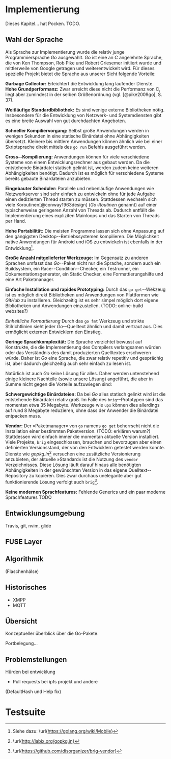 # Implementierung

Dieses Kapitel... hat Pocken. TODO.

## Wahl der Sprache

Als Sprache zur Implementierung wurde die relativ junge Programmiersprache *Go* ausgewählt.
*Go* ist eine an *C* angelehnte Sprache, die von Ken Thompson, Rob Pike und Robert Griesemer
initiiert wurde und mittlerweile von Google getragen und weiterentwickelt wird.
Für dieses spezielle Projekt bietet die Sprache aus unserer Sicht folgende Vorteile:

**Garbage Collector:** Erleichtert die Entwicklung lang laufender Dienste.
**Hohe Grundperformanz:** Zwar erreicht diese nicht die Performanz von C, liegt
aber zumindest in der selben Größenordnung (vgl. [@pike2009go], S. 37).

**Weitläufige Standardbibliothek:** Es sind wenige externe Bibliotheken nötig.
Insbesondere für die Entwicklung von Netzwerk- und Systemdiensten gibt es eine
breite Auswahl von gut durchdachten Angeboten.

**Schneller Kompiliervorgang:** Selbst große Anwendungen werden in wenigen
Sekunden in eine statische Binärdatei ohne Abhängigkeiten übersetzt. Kleinere
bis mittlere Anwendungen können ähnlich wie bei einer Skriptsprache direkt
mittels des ``go run`` Befehls ausgeführt werden.

**Cross--Kompilierung:** Anwendungen können für viele verschiedene Systeme
von einem Entwicklungsrechner aus gebaut werden. Da die entstehende Binärdatei
statisch gelinkt ist, werden zudem keine weiteren Abhängigkeiten benötigt.
Dadurch ist es möglich für verschiedene Systeme bereits gebaute Binärdateien anzubieten.

**Eingebauter Scheduler:** Parallele und nebenläufige Anwendungen wie
Netzwerkserver sind sehr einfach zu entwickeln ohne für jede Aufgabe einen
dedizierten Thread starten zu müssen. Stattdessen wechseln sich viele
Koroutinen[@conway1963design] (*Go-Routinen* genannt) auf einer typischerweise
geringeren Anzahl von Threads ab. Dadurch entfällt die Implementierung eines
expliziten Mainloops und das Starten von Threads per Hand.

**Hohe Portabilität:** Die meisten Programme lassen sich ohne Anpassung auf den
gängigsten Desktop--Betriebssystemen kompilieren. Die Möglichkeit native Anwendungen
für Android und iOS zu entwickeln ist ebenfalls in der Entwicklung[^MOBILE].

**Große Anzahl mitgelieferter Werkzeuge:** Im Gegensatz zu anderen Sprachen
umfasst das *Go*--Paket nicht nur die Sprache, sondern auch ein Buildsystem,
ein Race--Condition--Checker, ein Testrunner, ein Dokumentationsgenerator, ein
Static Checker, eine Formattierungshilfe und eine Art Paketmanager.

**Einfache Installation und rapides Prototyping:** Durch das ``go
get``--Wekzeug ist es möglich direkt Bibliotheken und Anwendungen von
Plattformen wie *GitHub* zu installieren. Gleichzeitig ist es sehr simpel
möglich dort eigene Bibliotheken und Anwendungen einzustellen.
(TODO: online-build websites?)

*Einheitliche Formattierung* Durch das ``go fmt`` Werkzeug und strikte
Stilrichtlinien sieht jeder *Go*--Quelltext ähnlich und damit vertraut aus.
Dies ermöglicht externen Entwicklern den Einstieg.

**Geringe Sprachkomplexität:** Die Sprache verzichtet bewusst auf Konstrukte, die
die Implementierung des Compilers verlangsamen würden oder das Verständnis des
damit produzierten Quelltextes erschweren würde. Daher ist *Go* eine Sprache,
die zwar relativ repetitiv und gesprächig ist, aber dadurch gleichzeitig auch
sehr einfach zu lesen ist.

[^MOBILE]: Siehe dazu: \url{https://golang.org/wiki/Mobile}

Natürlich ist auch *Go* keine Lösung für alles. Daher werden untenstehend
einige kleinere Nachteile (sowie unsere Lösung) angeführt, die aber in Summe
nicht gegen die Vorteile aufzuwiegen sind:

**Schwergewichtige Binärdateien:** Da bei *Go* alles statisch gelinkt wird ist die
entstehende Binärdatei relativ groß. Im Falle des ``brig``--Prototypen sind das
momentan etwa 35 Megabyte. Werkzeuge wie ``upx`` können dies allerdings auf
rund 8 Megabyte reduzieren, ohne dass der Anwender die Binärdatei entpacken
muss.

**Vendor:** Der »Paketmanager« von ``go`` namens ``go get`` beherrscht nicht die
Installation einer bestimmten Paketversion. (TODO: erklären warum?) Stattdessen
wird einfach immer die momentan aktuelle Version installiert. Viele Projekte,
``brig`` eingeschlossen, brauchen und bevorzugen aber einen definierten
Versionsstand, der von den Entwicklern getestet werden konnte. Dienste wie
*gopkg.in*[^GOPKG] versuchen eine zusätzliche Versionierung anzubieten, der
aktuelle »Standard« ist die Nutzung des ``vendor`` Verzeichnisses. Diese Lösung
läuft darauf hinaus alle benötigten Abhängigkeiten in der gewünschten Version
in das eigene Quelltext--Repository zu kopieren. Dies zwar durchaus unelegante
aber gut funktionierende Lösung verfolgt auch ``brig``[^VENDOR].

[^GOPKG]: \url{http://labix.org/gopkg.in}
[^VENDOR]: \url{https://github.com/disorganizer/brig-vendor}

**Keine modernen Sprachfeatures:** 
Fehlende Generics und ein paar moderne Sprachfeatures TODO

[^UPX]: Ein Packprogramm Mehr Informationen unter \url{http://upx.sourceforge.net}

## Entwicklungsumgebung

Travis, git, nvim, glide

## FUSE Layer

## Algorithmik

(Flaschenhälse)

## Historisches

- XMPP
- MQTT

## Übersicht

Konzeptueller überblick über die Go-Pakete.

Portbelegung... 

## Problemstellungen

Hürden bei entwicklung

- Pull requests bei ipfs projekt
 und andere

(DefaultHash und Help fix)

# Testsuite
